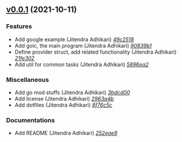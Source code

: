 ## [v0.0.1](https://github.com/adhocore/goic/releases/tag/v0.0.1) (2021-10-11)

### Features
- Add google example (Jitendra Adhikari) [_49c2518_](https://github.com/adhocore/goic/commit/49c2518)
- Add goic, the main program (Jitendra Adhikari) [_90839b1_](https://github.com/adhocore/goic/commit/90839b1)
- Define provider struct, add related functionality (Jitendra Adhikari) [_21fe302_](https://github.com/adhocore/goic/commit/21fe302)
- Add util for common tasks (Jitendra Adhikari) [_5896ea2_](https://github.com/adhocore/goic/commit/5896ea2)

### Miscellaneous
- Add go mod stuffs (Jitendra Adhikari) [_3bdcd00_](https://github.com/adhocore/goic/commit/3bdcd00)
- Add license (Jitendra Adhikari) [_2963a4b_](https://github.com/adhocore/goic/commit/2963a4b)
- Add dotfiles (Jitendra Adhikari) [_8f76c5c_](https://github.com/adhocore/goic/commit/8f76c5c)

### Documentations
- Add README (Jitendra Adhikari) [_252eae9_](https://github.com/adhocore/goic/commit/252eae9)


